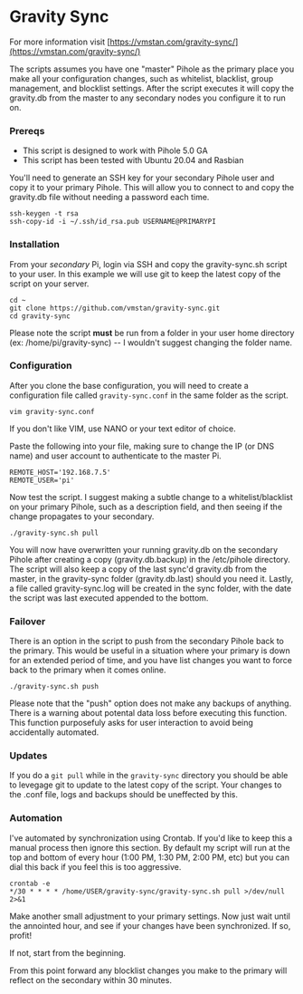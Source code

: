 # Gravity Sync

For more information visit [https://vmstan.com/gravity-sync/](https://vmstan.com/gravity-sync/)

The scripts assumes you have one "master" Pihole as the primary place you make all your configuration changes, such as whitelist, blacklist, group management, and blocklist settings. After the script executes it will copy the gravity.db from the master to any secondary nodes you configure it to run on.

### Prereqs

- This script is designed to work with Pihole 5.0 GA
- This script has been tested with Ubuntu 20.04 and Rasbian

You'll need to generate an SSH key for your secondary Pihole user and copy it to your primary Pihole. This will allow you to connect to and copy the gravity.db file without needing a password each time.

```
ssh-keygen -t rsa
ssh-copy-id -i ~/.ssh/id_rsa.pub USERNAME@PRIMARYPI
```

### Installation

From your *secondary* Pi, login via SSH and copy the gravity-sync.sh script to your user. In this example we will use git to keep the latest copy of the script on your server.

```
cd ~
git clone https://github.com/vmstan/gravity-sync.git
cd gravity-sync
```

Please note the script **must** be run from a folder in your user home directory (ex: /home/pi/gravity-sync) -- I wouldn't suggest changing the folder name.

### Configuration

After you clone the base configuration, you will need to create a configuration file called `gravity-sync.conf` in the same folder as the script.

```
vim gravity-sync.conf
```

If you don't like VIM, use NANO or your text editor of choice.

Paste the following into your file, making sure to change the IP (or DNS name) and user account to authenticate to the master Pi.

```
REMOTE_HOST='192.168.7.5'
REMOTE_USER='pi'
```

Now test the script. I suggest making a subtle change to a whitelist/blacklist on your primary Pihole, such as a description field, and then seeing if the change propagates to your secondary.

```
./gravity-sync.sh pull
```

You will now have overwritten your running gravity.db on the secondary Pihole after creating a copy (gravity.db.backup) in the /etc/pihole directory. The script will also keep a copy of the last sync'd gravity.db from the master, in the gravity-sync folder (gravity.db.last) should you need it. Lastly, a file called gravity-sync.log will be created in the sync folder, with the date the script was last executed appended to the bottom.

### Failover

There is an option in the script to push from the secondary Pihole back to the primary. This would be useful in a situation where your primary is down for an extended period of time, and you have list changes you want to force back to the primary when it comes online.

```
./gravity-sync.sh push
```

Please note that the "push" option does not make any backups of anything. There is a warning about potental data loss before executing this function. This function purposefuly asks for user interaction to avoid being accidentally automated.

### Updates

If you do a `git pull` while in the `gravity-sync` directory you should be able to levegage git to update to the latest copy of the script. Your changes to the .conf file, logs and backups should be uneffected by this.

### Automation

I've automated by synchronization using Crontab. If you'd like to keep this a manual process then ignore this section. By default my script will run at the top and bottom of every hour (1:00 PM, 1:30 PM, 2:00 PM, etc) but you can dial this back if you feel this is too aggressive.

```
crontab -e
*/30 * * * * /home/USER/gravity-sync/gravity-sync.sh pull >/dev/null 2>&1
```

Make another small adjustment to your primary settings. Now just wait until the annointed hour, and see if your changes have been synchronized. If so, profit!

If not, start from the beginning.

From this point forward any blocklist changes you make to the primary will reflect on the secondary within 30 minutes.
